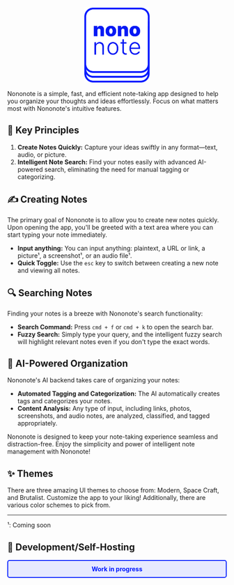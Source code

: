 <p align="center">
  <img src="./client/assets/Logo.svg" alt="Logo" style="width: 150px;">
</p>

Nononote is a simple, fast, and efficient note-taking app designed to help you organize your thoughts and ideas effortlessly. Focus on what matters most with Nononote's intuitive features.


## 🚀 Key Principles

1. **Create Notes Quickly:** Capture your ideas swiftly in any format—text, audio, or picture.
2. **Intelligent Note Search:** Find your notes easily with advanced AI-powered search, eliminating the need for manual tagging or categorizing.

## ✍️ Creating Notes

The primary goal of Nononote is to allow you to create new notes quickly. Upon opening the app, you'll be greeted with a text area where you can start typing your note immediately.

- **Input anything:** You can input anything: plaintext, a URL or link, a picture¹, a screenshot¹, or an audio file¹.
- **Quick Toggle:** Use the `esc` key to switch between creating a new note and viewing all notes.

## 🔍 Searching Notes

Finding your notes is a breeze with Nononote's search functionality:

- **Search Command:** Press `cmd + f` or `cmd + k` to open the search bar.
- **Fuzzy Search:** Simply type your query, and the intelligent fuzzy search will highlight relevant notes even if you don't type the exact words.

## 🤖 AI-Powered Organization

Nononote's AI backend takes care of organizing your notes:

- **Automated Tagging and Categorization:** The AI automatically creates tags and categorizes your notes.
- **Content Analysis:** Any type of input, including links, photos, screenshots, and audio notes, are analyzed, classified, and tagged appropriately.

Nononote is designed to keep your note-taking experience seamless and distraction-free. Enjoy the simplicity and power of intelligent note management with Nononote!

## ✨ Themes

There are three amazing UI themes to choose from: Modern, Space Craft, and Brutalist. Customize the app to your liking! Additionally, there are various color schemes to pick from.

---

¹: Coming soon


## 🍦 Development/Self-Hosting

<div style="border: 2px solid #001aff; padding: 10px; border-radius: 5px; background-color: #e6e9ff; color: #001aff; text-align: center;">
  <strong>Work in progress</strong>
</div>